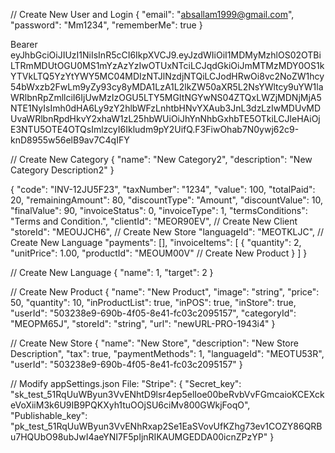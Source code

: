 // Create New User and Login
{
  "email": "absallam1999@gmail.com",
  "password": "Mm1234",
  "rememberMe": true
}

Bearer eyJhbGciOiJIUzI1NiIsInR5cCI6IkpXVCJ9.eyJzdWIiOiI1MDMyMzhlOS02OTBiLTRmMDUtOGU0MS1mYzAzYzIwOTUxNTciLCJqdGkiOiJmMTMzMDY0OS1kYTVkLTQ5YzYtYWY5MC04MDIzNTJlNzdjNTQiLCJodHRwOi8vc2NoZW1hcy54bWxzb2FwLm9yZy93cy8yMDA1LzA1L2lkZW50aXR5L2NsYWltcy9uYW1laWRlbnRpZmllciI6IjUwMzIzOGU5LTY5MGItNGYwNS04ZTQxLWZjMDNjMjA5NTE1NyIsImh0dHA6Ly9zY2hlbWFzLnhtbHNvYXAub3JnL3dzLzIwMDUvMDUvaWRlbnRpdHkvY2xhaW1zL25hbWUiOiJhYnNhbGxhbTE5OTkiLCJleHAiOjE3NTU5OTE4OTQsImlzcyI6Ikludm9pY2UifQ.F3FiwOhab7N0ywj62c9-knD8955w56elB9av7C4qIFY

// Create New Category
{
  "name": "New Category2",
  "description": "New Category Description2"
}

{
  "code": "INV-12JU5F23",
  "taxNumber": "1234",
  "value": 100,
  "totalPaid": 20,
  "remainingAmount": 80,
  "discountType": "Amount",
  "discountValue": 10,
  "finalValue": 90,
  "invoiceStatus": 0,
  "invoiceType": 1,
  "termsConditions": "Terms and Condition.",
  "clientId": "MEOR90EV",	// Create New Client
  "storeId": "MEOUJCH6",	// Create New Store
  "languageId": "MEOTKLJC",	// Create New Language
  "payments": [],
  "invoiceItems": [
    {
      "quantity": 2,
      "unitPrice": 1.00,
      "productId": "MEOUM00V"	// Create New Product
    }
  ]
}


// Create New Language
{
  "name": 1,
  "target": 2
}


// Create New Product
{
  "name": "New Product",
  "image": "string",
  "price": 50,
  "quantity": 10,
  "inProductList": true,
  "inPOS": true,
  "inStore": true,
  "userId": "503238e9-690b-4f05-8e41-fc03c2095157",
  "categoryId": "MEOPM65J",
  "storeId": "string",
  "url": "newURL-PRO-1943i4"
}

// Create New Store
{
  "name": "New Store",
  "description": "New Store Description",
  "tax": true,
  "paymentMethods": 1,
  "languageId": "MEOTU53R",
  "userId": "503238e9-690b-4f05-8e41-fc03c2095157"
}

// Modify appSettings.json File:
  "Stripe": {
    "Secret_key": "sk_test_51RqUuWByun3VvENhtD9lsr4ep5elIoe00beRvbVvFGmcaioKCEXckeVoXiiM3k6U9IB9PQKXyh1tuOOjSU6ciMv800GWkjFoqO",
    "Publishable_key": "pk_test_51RqUuWByun3VvENhRxap2Se1EaSVovUfKZhg73ev1COZY86QRBu7HQUbO98ubJwI4aeYNI7F5pIjnRIKAUMGEDDA00icnZPzYP"
  }